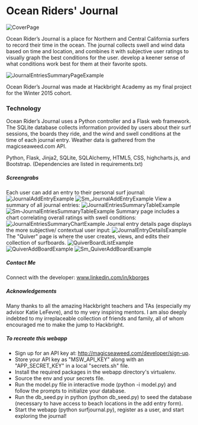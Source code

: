 Ocean Riders' Journal
===========

![CoverPage](https://raw.githubusercontent.com/kb0rg/hb_project/master/screengrabs/sg01_cover.png)

Ocean Rider’s Journal is a place for Northern and Central California surfers to record their time in the ocean. The journal collects swell and wind data based on time and location, and combines it with subjective user ratings to visually graph the best conditions for the user. develop a keener sense of what conditions work best for them at their favorite spots.

![JournalEntriesSummaryPageExample](https://raw.githubusercontent.com/kb0rg/hb_project/master/screengrabs/sg02_summary.png)

Ocean Rider’s Journal was made at Hackbright Academy as my final project for the Winter 2015 cohort. 

### Technology

Ocean Rider’s Journal uses a Python controller and a Flask web framework. The SQLite database collects information provided by users about their surf sessions, the boards they ride, and the wind and swell conditions at the time of each journal entry. Weather data is gathered from the magicseaweed.com API. 

Python, Flask, Jinja2, SQLite, SQLAlchemy, HTML5, CSS, highcharts.js, and Bootstrap. 
(Dependencies are listed in requirements.txt)


##### Screengrabs

Each user can add an entry to their personal surf journal:
![JournalAddEntryExample](https://raw.githubusercontent.com/kb0rg/hb_project/master/screengrabs/sg04_add.png)
![Sm_JournalAddEntryExample](https://raw.githubusercontent.com/kb0rg/hb_project/master/screengrabs/sg10b_mbl_addEntry.png)
View a summary of all journal entries:
![JournalEntriesSummaryTableExample](https://raw.githubusercontent.com/kb0rg/hb_project/master/screengrabs/sg02b_summary.png)
![Sm-JournalEntriesSummaryTableExample](https://raw.githubusercontent.com/kb0rg/hb_project/master/screengrabs/sg10a_mbl_summary.png)
Summary page includes a chart correlating overall ratings with swell conditions:
![JournalEntriesSummaryChartExample](https://raw.githubusercontent.com/kb0rg/hb_project/master/screengrabs/sg02c_summaryChart.png)
Journal entry details page displays the more subjective/ contextual user input: 
![JournalEntryDetailsExample](https://raw.githubusercontent.com/kb0rg/hb_project/master/screengrabs/sg03_details.png)
The "Quiver" page is where the user creates, views, and edits their collection of surfboards.
![QuiverBoardListExample](https://raw.githubusercontent.com/kb0rg/hb_project/master/screengrabs/sg06_quiverList.png)
![QuiverAddBoardExample](https://raw.githubusercontent.com/kb0rg/hb_project/master/screengrabs/sg05_quiverAdd.png)
![Sm_QuiverAddBoardExample](https://raw.githubusercontent.com/kb0rg/hb_project/master/screengrabs/sg10c_mbl_addBoard.png)



##### Contact Me

Connect with the developer: www.linkedin.com/in/kborges

##### Acknowledgements

Many thanks to all the amazing Hackbright teachers and TAs (especially my advisor Katie LeFevre), and to my very inspiring mentors.
I am also deeply indebted to my irreplaceable collection of friends and family, all of whom encouraged me to make the jump to Hackbright.  

##### To recreate this webapp

- Sign up for an API key at: http://magicseaweed.com/developer/sign-up.
- Store your API key as "MSW_API_KEY" along with an "APP_SECRET_KEY" in a local "secrets.sh" file.
- Install the required packages in the webapp directory's virtualenv.
- Source the env and your secrets file.
- Run the model.py file in interactive mode (python -i model.py) and follow the prompts to initialize your database.
- Run the db_seed.py in python (python db_seed.py) to seed the database (necessary to have access to beach locations in the add entry form).
- Start the webapp (python surfjournal.py), register as a user, and start exploring the journal!

